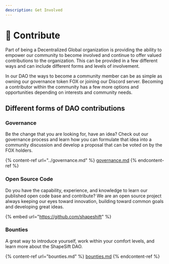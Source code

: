```yaml
---
description: Get Involved
---
```


# 🔄 Contribute

Part of being a Decentralized Global organization is providing the ability to empower our community to become involved and continue to offer valued contributions to the organization. This can be provided in a few different ways and can include different forms and levels of involvement.

In our DAO the ways to become a community member can be as simple as owning our governance token FOX or joining our Discord server. Becoming a contributor within the community has a few more options and opportunities depending on interests and community needs.

## Different forms of DAO contributions

### Governance

Be the change that you are looking for, have an idea? Check out our governance process and learn how you can formulate that idea into a community discussion and develop a proposal that can be voted on by the FOX holders.

{% content-ref url="../governance.md" %}
[governance.md](../governance.md)
{% endcontent-ref %}

### Open Source Code

Do you have the capability, experience, and knowledge to learn our published open code base and contribute? We are an open source project always keeping our eyes toward innovation, building toward common goals and developing great ideas.

{% embed url="https://github.com/shapeshift" %}

### Bounties

A great way to introduce yourself, work within your comfort levels, and learn more about the ShapeSift DAO.

{% content-ref url="bounties.md" %}
[bounties.md](bounties.md)
{% endcontent-ref %}
